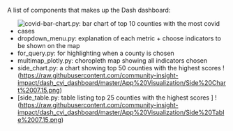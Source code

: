 A list of components that makes up the Dash dashboard:
- ![covid-bar-chart.py: bar chart of top 10 counties with the most covid cases](https://raw.githubusercontent.com/community-insight-impact/dash_cvi_dashboard/master/App%20Visualization/Bar%20Chart%2006.30.png)
- dropdown_menu.py: explanation of each metric + choose indicators to be shown on the map
- for_query.py: for highlighting when a county is chosen 
- multimap_plotly.py: choropleth map showing all indicators chosen
- side_chart.py: a chart showing top 50 counties with the highest scores
!(https://raw.githubusercontent.com/community-insight-impact/dash_cvi_dashboard/master/App%20Visualization/Side%20Chart%2007.15.png)
- [side_table.py: table listing top 25 counties with the highest scores ]
!(https://raw.githubusercontent.com/community-insight-impact/dash_cvi_dashboard/master/App%20Visualization/Side%20Table%2007.15.png)
